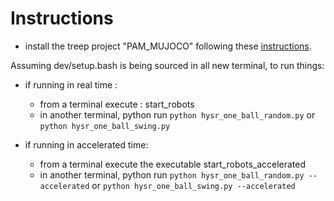 # Instructions

- install the treep project "PAM_MUJOCO" following these [instructions](https://github.com/intelligent-soft-robots/intelligent-soft-robots.github.io/wiki).

Assuming dev/setup.bash is being sourced in all new terminal, to run things:

- if running in real time :
    - from a terminal execute : start_robots
    - in another terminal, python run ```python hysr_one_ball_random.py``` or ```python hysr_one_ball_swing.py```

- if running in accelerated time:
    - from a terminal execute the executable start_robots_accelerated
    - in another terminal, python run ```python hysr_one_ball_random.py --accelerated``` or ```python hysr_one_ball_swing.py --accelerated```
